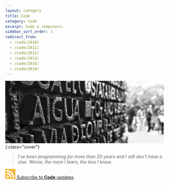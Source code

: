 ```yaml
---
layout: category
title: Code
category: code
excerpt: Code & computers.
sidebar_sort_order: 1
redirect_from:
  - /code/2010/
  - /code/2011/
  - /code/2012/
  - /code/2013/
  - /code/2016/
  - /code/2019/
---
```


![illustration](/static/img/code.png){:class="cover"}

> *I've been programming for more than 20 years and I still don't have a clue.
Worse, the more I learn, the less I know.*

<div class="syndication">
  <a href="/feed/code.xml"><img src="/static/img/feed.png"> Subscribe to <strong>Code</strong> updates</a>.
</div>
